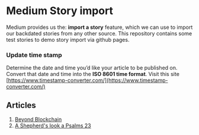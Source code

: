 # Medium Story import
Medium provides us the: **import a story** feature, which we can use to import our backdated stories from any other source.
This repository contains some test stories to demo story import via github pages.

### Update time stamp
Determine the date and time you’d like your article to be published on. Convert that date and time into the **ISO 8601 time format**. Visit this site [https://www.timestamp-converter.com/](https://www.timestamp-converter.com/)

## Articles
1. [Beyond Blockchain](https://roland-sankara.github.io/medium-import-story/beyond-blockchain.html)
2. [A Shepherd's look a Psalms 23](https://roland-sankara.github.io/medium-import-story/psalms-23.html)

